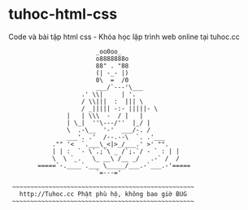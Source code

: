 # tuhoc-html-css
Code và bài tập html css - Khóa học lập trình web online tại tuhoc.cc 

                            _oo0oo_
                            o8888888o
                            88" . "88
                            (| -_- |)
                            0\  =  /0
                            ___/`---'\___
                        .' \\|     | '.
                        / \\|||  :  ||| \
                        / _||||| -:- |||||- \
                    |   | \\\  -  / |   |
                    | \_|  ''\---/''  |_/ |
                    \  .-\__  '-'  ___/-. /
                    ___'. .'  /--.--\  `. .'___
                ."" '<  `.___\_<|>_/___.' >' "".
                | | :  `- \`.;`\ _ /`;.`/ - ` : | |
                \  \ `_.   \_ __\ /__ _/   .-` /  /
            =====`-.____`.___ \_____/___.-`___.-'=====
                            `=---='

     ~~~~~~~~~~~~~~~~~~~~~~~~~~~~~~~~~~~~~~~~~~~~~~~~~~
       http://Tuhoc.cc Phật phù hộ, không bao giờ BUG
     ~~~~~~~~~~~~~~~~~~~~~~~~~~~~~~~~~~~~~~~~~~~~~~~~~~
